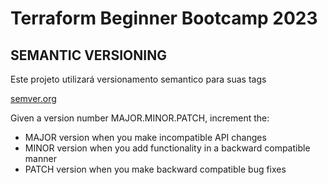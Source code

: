 # Terraform Beginner Bootcamp 2023

## SEMANTIC VERSIONING

Este projeto utilizará versionamento semantico para suas tags

[semver.org](https://semver.org/)

Given a version number MAJOR.MINOR.PATCH, increment the:

- MAJOR version when you make incompatible API changes
- MINOR version when you add functionality in a backward compatible manner
- PATCH version when you make backward compatible bug fixes